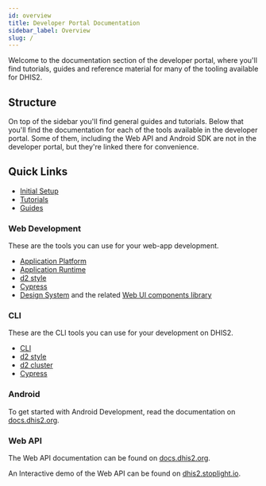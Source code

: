 ```yaml
---
id: overview
title: Developer Portal Documentation
sidebar_label: Overview
slug: /
---
```


Welcome to the documentation section of the developer portal, where you'll find tutorials, guides and reference material for many of the tooling available for DHIS2.

## Structure

On top of the sidebar you'll find general guides and tutorials. Below that you'll find the documentation for each of the tools available in the developer portal. Some of them, including the Web API and Android SDK are not in the developer portal, but they're linked there for convenience.

## Quick Links

- [Initial Setup](/docs/quickstart)
- [Tutorials](/docs/tutorials)
- [Guides](/docs/guides)

### Web Development

These are the tools you can use for your web-app development. 

- [Application Platform](/docs/app-platform/getting-started)
- [Application Runtime](/docs/app-runtime/getting-started)
- [d2 style](/docs/cli/style/getting-started)
- [Cypress](/docs/cli/cypress/getting-started)
- [Design System](/design) and the related [Web UI components library](/docs/ui/webcomponents)

### CLI

These are the CLI tools you can use for your development on DHIS2.

- [CLI](cli)
- [d2 style](cli/style/getting-started)
- [d2 cluster](cli/cluster)
- [Cypress](cli/cypress/getting-started)

### Android

To get started with Android Development, read the documentation on [docs.dhis2.org](https://docs.dhis2.org/en/develop/developing-with-the-android-sdk/about-this-guide.html).




### Web API

The Web API documentation can be found on [docs.dhis2.org](https://docs.dhis2.org/en/develop/using-the-api/dhis-core-version-240/introduction.html). 

An Interactive demo of the Web API can be found on [dhis2.stoplight.io](https://dhis2.stoplight.io/docs/dhis2/).